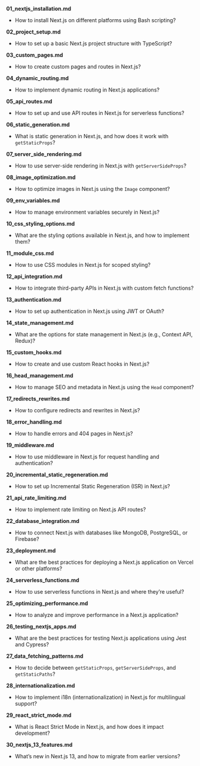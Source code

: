 **01_nextjs_installation.md**  
- How to install Next.js on different platforms using Bash scripting?

**02_project_setup.md**  
- How to set up a basic Next.js project structure with TypeScript?

**03_custom_pages.md**  
- How to create custom pages and routes in Next.js?

**04_dynamic_routing.md**  
- How to implement dynamic routing in Next.js applications?

**05_api_routes.md**  
- How to set up and use API routes in Next.js for serverless functions?

**06_static_generation.md**  
- What is static generation in Next.js, and how does it work with `getStaticProps`?

**07_server_side_rendering.md**  
- How to use server-side rendering in Next.js with `getServerSideProps`?

**08_image_optimization.md**  
- How to optimize images in Next.js using the `Image` component?

**09_env_variables.md**  
- How to manage environment variables securely in Next.js?

**10_css_styling_options.md**  
- What are the styling options available in Next.js, and how to implement them?

**11_module_css.md**  
- How to use CSS modules in Next.js for scoped styling?

**12_api_integration.md**  
- How to integrate third-party APIs in Next.js with custom fetch functions?

**13_authentication.md**  
- How to set up authentication in Next.js using JWT or OAuth?

**14_state_management.md**  
- What are the options for state management in Next.js (e.g., Context API, Redux)?

**15_custom_hooks.md**  
- How to create and use custom React hooks in Next.js?

**16_head_management.md**  
- How to manage SEO and metadata in Next.js using the `Head` component?

**17_redirects_rewrites.md**  
- How to configure redirects and rewrites in Next.js?

**18_error_handling.md**  
- How to handle errors and 404 pages in Next.js?

**19_middleware.md**  
- How to use middleware in Next.js for request handling and authentication?

**20_incremental_static_regeneration.md**  
- How to set up Incremental Static Regeneration (ISR) in Next.js?

**21_api_rate_limiting.md**  
- How to implement rate limiting on Next.js API routes?

**22_database_integration.md**  
- How to connect Next.js with databases like MongoDB, PostgreSQL, or Firebase?

**23_deployment.md**  
- What are the best practices for deploying a Next.js application on Vercel or other platforms?

**24_serverless_functions.md**  
- How to use serverless functions in Next.js and where they’re useful?

**25_optimizing_performance.md**  
- How to analyze and improve performance in a Next.js application?

**26_testing_nextjs_apps.md**  
- What are the best practices for testing Next.js applications using Jest and Cypress?

**27_data_fetching_patterns.md**  
- How to decide between `getStaticProps`, `getServerSideProps`, and `getStaticPaths`?

**28_internationalization.md**  
- How to implement i18n (internationalization) in Next.js for multilingual support?

**29_react_strict_mode.md**  
- What is React Strict Mode in Next.js, and how does it impact development?

**30_nextjs_13_features.md**  
- What’s new in Next.js 13, and how to migrate from earlier versions?
